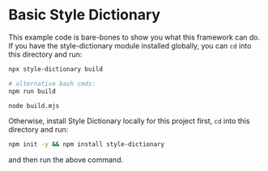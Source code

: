 # Basic Style Dictionary

This example code is bare-bones to show you what this framework can do. If you have the style-dictionary module installed globally, you can `cd` into this directory and run:

```bash (config.json only)
npx style-dictionary build

# alternative bash cmds:
npm run build

node build.mjs
```

Otherwise, install Style Dictionary locally for this project first, `cd` into this directory and run:

```bash
npm init -y && npm install style-dictionary
```

and then run the above command.
